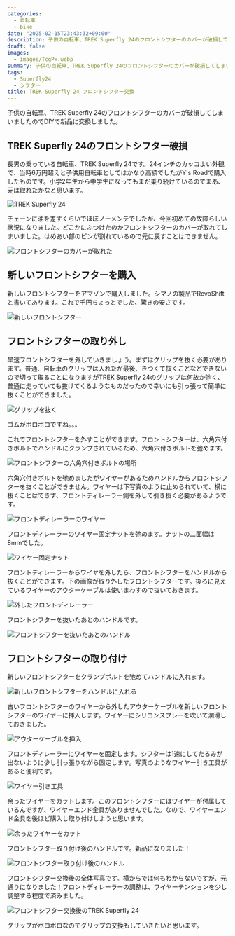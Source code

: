 ```yaml
---
categories:
  - 自転車
  - bike
date: "2025-02-15T23:43:32+09:00"
description: 子供の自転車、TREK Superfly 24のフロントシフターのカバーが破損してしまいましたのでDIYで新品に交換しました。交換方法と注意点を解説します。
draft: false
images:
  - images/TcgPx.webp
summary: 子供の自転車、TREK Superfly 24のフロントシフターのカバーが破損してしまいましたのでDIYで新品に交換しました。
tags:
  - Superfly24
  - シフター
title: TREK Superfly 24 フロントシフター交換
---
```


子供の自転車、TREK Superfly
24のフロントシフターのカバーが破損してしまいましたのでDIYで新品に交換しました。

## TREK Superfly 24のフロントシフター破損

長男の乗っている自転車、TREK Superfly
24です。24インチのカッコよい外観で、当時6万円超えと子供用自転車としてはかなり高額でしたがY's
Roadで購入したものです。小学2年生から中学生になってもまだ乗り続けているのでまあ、元は取れたかなと思います。

![TREK Superfly 24](./images/tF7hG.webp)

チェーンに油を差すくらいでほぼノーメンテでしたが、今回初めての故障らしい状況になりました。どこかにぶつけたのかフロントシフターのカバーが取れてしまいました。はめあい部のピンが割れているので元に戻すことはできません。

![フロントシフターのカバーが取れた](./images/Kppc0.webp)

## 新しいフロントシフターを購入

新しいフロントシフターをアマゾンで購入しました。シマノの製品でRevoShiftと書いてあります。これで千円ちょっとでした、驚きの安さです。

![新しいフロントシフター](./images/TcgPx.webp)

## フロントシフターの取り外し

早速フロントシフターを外していきましょう。まずはグリップを抜く必要があります。普通、自転車のグリップは入れたが最後、きつくて抜くことなどできないので切って取ることになりますがTREK
Superfly
24のグリップは何故か弛く、普通に走っていても抜けてくるようなものだったので幸いにも引っ張って簡単に抜くことができました。

![グリップを抜く](./images/wEu1L.webp)

ゴムがボロボロですね。。。

これでフロントシフターを外すことができます。フロントシフターは、六角穴付きボルトでハンドルにクランプされているため、六角穴付きボルトを弛めます。

![フロントシフターの六角穴付きボルトの場所](./images/Y0vDS.webp)

六角穴付きボルトを弛めましたがワイヤーがあるためハンドルからフロントシフターを抜くことができません。ワイヤーは下写真のように止められていて、横に抜くことはできず、フロントディレーラー側を外して引き抜く必要があるようです。

![フロントディレーラーのワイヤー](./images/Z2jCy.webp)

フロントディレーラーのワイヤー固定ナットを弛めます。ナットの二面幅は8mmでした。

![ワイヤー固定ナット](./images/qmWJn.webp)

フロントディレーラーからワイヤを外したら、フロントシフターをハンドルから抜くことができます。下の画像が取り外したフロントシフターです。後ろに見えているワイヤーのアウターケーブルは使いまわすので抜いておきます。

![外したフロントディレーラー](./images/WRpj6.webp)

フロントシフターを抜いたあとのハンドルです。

![フロントシフターを抜いたあとのハンドル](./images/zgckh.webp)

## フロントシフターの取り付け

新しいフロントシフターをクランプボルトを弛めてハンドルに入れます。

![新しいフロントシフターをハンドルに入れる](./images/pKcS1.webp)

古いフロントシフターのワイヤーから外したアウターケーブルを新しいフロントシフターのワイヤーに挿入します。ワイヤーにシリコンスプレーを吹いて潤滑しておきました。

![アウターケーブルを挿入](./images/Vp8uD.webp)

フロントディレーラーにワイヤーを固定します。シフターは1速にしてたるみが出ないように少し引っ張りながら固定します。写真のようなワイヤー引き工具があると便利です。

![ワイヤー引き工具](./images/vqc1_.webp)

余ったワイヤーをカットします。このフロントシフターにはワイヤーが付属しているんですが、ワイヤーエンド金具がありませんでした。なので、ワイヤーエンド金具を後ほど購入し取り付けしようと思います。

![余ったワイヤーをカット](./images/zt1mu.webp)

フロントシフター取り付け後のハンドルです。新品になりました！

![フロントシフター取り付け後のハンドル](./images/KkFic.webp)

フロントシフター交換後の全体写真です。横からでは何もわからないですが、元通りになりました！フロントディレーラーの調整は、ワイヤーテンションを少し調整する程度で済みました。

![フロントシフター交換後のTREK Superfly
24](./images/hccVU.webp)

グリップがボロボロなのでグリップの交換もしていきたいと思います。

